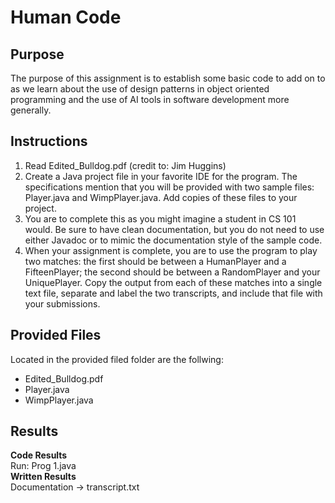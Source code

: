 # Human Code

## Purpose 
The purpose of this assignment is to establish some basic code to add on to as we learn about the use of design patterns in object oriented programming and the use of AI tools in software development more generally.

## Instructions 
1. Read Edited_Bulldog.pdf (credit to: Jim Huggins)
2. Create a Java project file in your favorite IDE for the program. The specifications mention that you will be provided with two sample files: Player.java and WimpPlayer.java. Add copies of these files to your project.
3. You are to complete this as you might imagine a student in CS 101 would. Be sure to have clean documentation, but you do not need to use either Javadoc or to mimic the documentation style of the sample code.
4. When your assignment is complete, you are to use the program to play two matches: the first should be between a HumanPlayer and a FifteenPlayer; the second should be between a RandomPlayer and your UniquePlayer. Copy the output from each of these matches into a single text file, separate and label the two transcripts, and include that file with your submissions.

## Provided Files 
Located in the provided filed folder are the follwing:
- Edited_Bulldog.pdf 
- Player.java
- WimpPlayer.java

## Results
**Code Results**  
Run: Prog 1.java  
**Written Results**  
Documentation -> transcript.txt 

